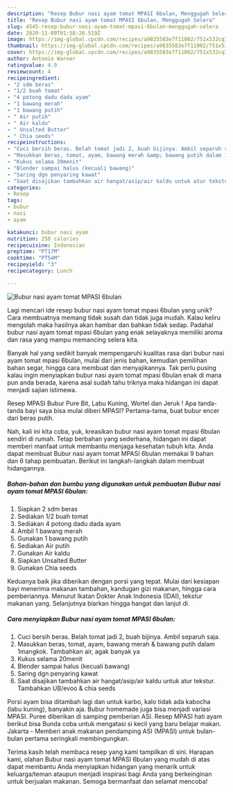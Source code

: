 ```yaml
---
description: "Resep Bubur nasi ayam tomat MPASI 6bulan, Menggugah Selera"
title: "Resep Bubur nasi ayam tomat MPASI 6bulan, Menggugah Selera"
slug: 4545-resep-bubur-nasi-ayam-tomat-mpasi-6bulan-menggugah-selera
date: 2020-11-09T01:58:28.519Z
image: https://img-global.cpcdn.com/recipes/a9835583e7f11002/751x532cq70/bubur-nasi-ayam-tomat-mpasi-6bulan-foto-resep-utama.jpg
thumbnail: https://img-global.cpcdn.com/recipes/a9835583e7f11002/751x532cq70/bubur-nasi-ayam-tomat-mpasi-6bulan-foto-resep-utama.jpg
cover: https://img-global.cpcdn.com/recipes/a9835583e7f11002/751x532cq70/bubur-nasi-ayam-tomat-mpasi-6bulan-foto-resep-utama.jpg
author: Antonio Warner
ratingvalue: 4.9
reviewcount: 4
recipeingredient:
- "2 sdm beras"
- "1/2 buah tomat"
- "4 potong dadu dada ayam"
- "1 bawang merah"
- "1 bawang putih"
- " Air putih"
- " Air kaldu"
- " Unsalted Butter"
- " Chia seeds"
recipeinstructions:
- "Cuci bersih beras. Belah tomat jadi 2, buah bijinya. Ambil separuh saja."
- "Masukkan beras, tomat, ayam, bawang merah &amp; bawang putih dalam 1mangkok. Tambahkan air, agak banyak ya"
- "Kukus selama 20menit"
- "Blender sampai halus (kecuali bawang)"
- "Saring dgn penyaring kawat"
- "Saat disajikan tambahkan air hangat/asip/air kaldu untuk atur tekstur. Tambahkan UB/evoo &amp; chia seeds"
categories:
- Resep
tags:
- bubur
- nasi
- ayam

katakunci: bubur nasi ayam 
nutrition: 250 calories
recipecuisine: Indonesian
preptime: "PT17M"
cooktime: "PT54M"
recipeyield: "3"
recipecategory: Lunch

---
```



![Bubur nasi ayam tomat MPASI 6bulan](https://img-global.cpcdn.com/recipes/a9835583e7f11002/751x532cq70/bubur-nasi-ayam-tomat-mpasi-6bulan-foto-resep-utama.jpg)

Lagi mencari ide resep bubur nasi ayam tomat mpasi 6bulan yang unik? Cara membuatnya memang tidak susah dan tidak juga mudah. Kalau keliru mengolah maka hasilnya akan hambar dan bahkan tidak sedap. Padahal bubur nasi ayam tomat mpasi 6bulan yang enak selayaknya memiliki aroma dan rasa yang mampu memancing selera kita.

Banyak hal yang sedikit banyak mempengaruhi kualitas rasa dari bubur nasi ayam tomat mpasi 6bulan, mulai dari jenis bahan, kemudian pemilihan bahan segar, hingga cara membuat dan menyajikannya. Tak perlu pusing kalau ingin menyiapkan bubur nasi ayam tomat mpasi 6bulan enak di mana pun anda berada, karena asal sudah tahu triknya maka hidangan ini dapat menjadi sajian istimewa.

Resep MPASI Bubur Pure Bit, Labu Kuning, Wortel dan Jeruk ! Apa tanda-tanda bayi saya bisa mulai diberi MPASI? Pertama-tama, buat bubur encer dari beras putih.


Nah, kali ini kita coba, yuk, kreasikan bubur nasi ayam tomat mpasi 6bulan sendiri di rumah. Tetap berbahan yang sederhana, hidangan ini dapat memberi manfaat untuk membantu menjaga kesehatan tubuh kita. Anda dapat membuat Bubur nasi ayam tomat MPASI 6bulan memakai 9 bahan dan 6 tahap pembuatan. Berikut ini langkah-langkah dalam membuat hidangannya.

<!--inarticleads1-->

##### Bahan-bahan dan bumbu yang digunakan untuk pembuatan Bubur nasi ayam tomat MPASI 6bulan:

1. Siapkan 2 sdm beras
1. Sediakan 1/2 buah tomat
1. Sediakan 4 potong dadu dada ayam
1. Ambil 1 bawang merah
1. Gunakan 1 bawang putih
1. Sediakan  Air putih
1. Gunakan  Air kaldu
1. Siapkan  Unsalted Butter
1. Gunakan  Chia seeds


Keduanya baik jika diberikan dengan porsi yang tepat. Mulai dari kesiapan bayi menerima makanan tambahan, kandugan gizi makanan, hingga cara pemberiannya. Menurut Ikatan Dokter Anak Indonesia (IDAI), tekstur makanan yang. Selanjutnya biarkan hingga hangat dan lanjut di. 

<!--inarticleads2-->

##### Cara menyiapkan Bubur nasi ayam tomat MPASI 6bulan:

1. Cuci bersih beras. Belah tomat jadi 2, buah bijinya. Ambil separuh saja.
1. Masukkan beras, tomat, ayam, bawang merah &amp; bawang putih dalam 1mangkok. Tambahkan air, agak banyak ya
1. Kukus selama 20menit
1. Blender sampai halus (kecuali bawang)
1. Saring dgn penyaring kawat
1. Saat disajikan tambahkan air hangat/asip/air kaldu untuk atur tekstur. Tambahkan UB/evoo &amp; chia seeds


Porsi ayam bisa ditambah lagi dan untuk karbo, kalo tidak ada kabocha (labu kuning), banyakin aja. Bubur homemade juga bisa menjadi variasi MPASI. Puree diberikan di samping pemberian ASI. Resep MPASI hati ayam berikut bisa Bunda coba untuk mengatasi si kecil yang baru belajar makan. Jakarta - Memberi anak makanan pendamping ASI (MPASI) untuk bulan-bulan pertama seringkali membingungkan. 

Terima kasih telah membaca resep yang kami tampilkan di sini. Harapan kami, olahan Bubur nasi ayam tomat MPASI 6bulan yang mudah di atas dapat membantu Anda menyiapkan hidangan yang menarik untuk keluarga/teman ataupun menjadi inspirasi bagi Anda yang berkeinginan untuk berjualan makanan. Semoga bermanfaat dan selamat mencoba!
